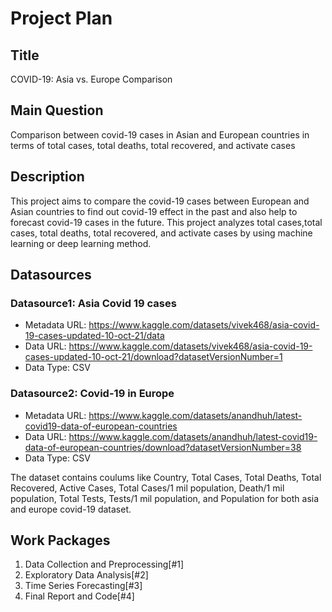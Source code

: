 # Project Plan

## Title
COVID-19: Asia vs. Europe Comparison

## Main Question
Comparison between covid-19 cases in Asian and European countries in terms of total cases, total deaths, total recovered, and activate cases

## Description

This project aims to compare the covid-19 cases between European and Asian countries to find out covid-19 effect in the past and also help to forecast covid-19 cases in the future. This project analyzes total cases,total cases, total deaths, total recovered, and activate cases
by using machine learning or deep learning method.

## Datasources
### Datasource1: Asia Covid 19 cases
* Metadata URL: https://www.kaggle.com/datasets/vivek468/asia-covid-19-cases-updated-10-oct-21/data
* Data URL: https://www.kaggle.com/datasets/vivek468/asia-covid-19-cases-updated-10-oct-21/download?datasetVersionNumber=1 
* Data Type: CSV
### Datasource2: Covid-19 in Europe 
* Metadata URL: https://www.kaggle.com/datasets/anandhuh/latest-covid19-data-of-european-countries
* Data URL: https://www.kaggle.com/datasets/anandhuh/latest-covid19-data-of-european-countries/download?datasetVersionNumber=38
* Data Type: CSV

The dataset contains  coulums like Country, Total Cases, Total Deaths, Total Recovered, Active Cases, Total Cases/1 mil population, Death/1 mil population, Total Tests, Tests/1 mil population, and Population for both asia and europe covid-19 dataset.

## Work Packages

1. Data Collection and Preprocessing[#1]
2. Exploratory Data Analysis[#2]
3. Time Series Forecasting[#3]
4. Final Report and Code[#4]

